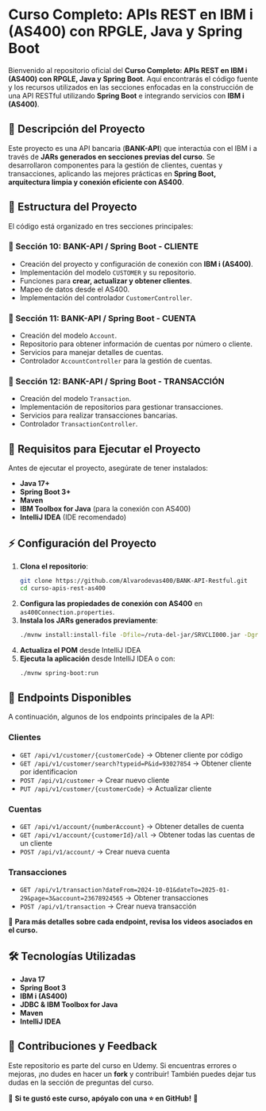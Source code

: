 # Curso Completo: APIs REST en IBM i (AS400) con RPGLE, Java y Spring Boot

Bienvenido al repositorio oficial del **Curso Completo: APIs REST en IBM i (AS400) con RPGLE, Java y Spring Boot**. Aquí encontrarás el código fuente y los recursos utilizados en las secciones enfocadas en la construcción de una API RESTful utilizando **Spring Boot** e integrando servicios con **IBM i (AS400)**.

## 📌 Descripción del Proyecto
Este proyecto es una API bancaria (**BANK-API**) que interactúa con el IBM i a través de **JARs generados en secciones previas del curso**. Se desarrollaron componentes para la gestión de clientes, cuentas y transacciones, aplicando las mejores prácticas en **Spring Boot, arquitectura limpia y conexión eficiente con AS400**.

## 📂 Estructura del Proyecto
El código está organizado en tres secciones principales:

### 🔹 Sección 10: BANK-API / Spring Boot - CLIENTE
- Creación del proyecto y configuración de conexión con **IBM i (AS400)**.
- Implementación del modelo `CUSTOMER` y su repositorio.
- Funciones para **crear, actualizar y obtener clientes**.
- Mapeo de datos desde el AS400.
- Implementación del controlador `CustomerController`.

### 🔹 Sección 11: BANK-API / Spring Boot - CUENTA
- Creación del modelo `Account`.
- Repositorio para obtener información de cuentas por número o cliente.
- Servicios para manejar detalles de cuentas.
- Controlador `AccountController` para la gestión de cuentas.

### 🔹 Sección 12: BANK-API / Spring Boot - TRANSACCIÓN
- Creación del modelo `Transaction`.
- Implementación de repositorios para gestionar transacciones.
- Servicios para realizar transacciones bancarias.
- Controlador `TransactionController`.

## 🚀 Requisitos para Ejecutar el Proyecto
Antes de ejecutar el proyecto, asegúrate de tener instalados:
- **Java 17+**
- **Spring Boot 3+**
- **Maven**
- **IBM Toolbox for Java** (para la conexión con AS400)
- **IntelliJ IDEA** (IDE recomendado)

## ⚡ Configuración del Proyecto
1. **Clona el repositorio**:
   ```bash
   git clone https://github.com/Alvarodevas400/BANK-API-Restful.git
   cd curso-apis-rest-as400
   ```
2. **Configura las propiedades de conexión con AS400** en `as400Connection.properties`.
3. **Instala los JARs generados previamente**:
   ```bash
   ./mvnw install:install-file -Dfile=/ruta-del-jar/SRVCLI000.jar -DgroupId=nombre_grupo -DartifactId=SRVCLI000 -Dversion=1.0 -Dpackaging=jar
   ```
4. **Actualiza el POM** desde IntelliJ IDEA 
5. **Ejecuta la aplicación** desde IntelliJ IDEA o con:
   ```bash
   ./mvnw spring-boot:run
   ```

## 📌 Endpoints Disponibles
A continuación, algunos de los endpoints principales de la API:

### Clientes
- `GET /api/v1/customer/{customerCode}` → Obtener cliente por código
- `GET /api/v1/customer/search?typeid=P&id=93027854` → Obtener cliente por identificacion
- `POST /api/v1/customer` → Crear nuevo cliente
- `PUT /api/v1/customer/{customerCode}` → Actualizar cliente

### Cuentas
- `GET /api/v1/account/{numberAccount}` → Obtener detalles de cuenta
- `GET /api/v1/account/{customerId}/all` → Obtener todas las cuentas de un cliente
- `POST /api/v1/account/` → Crear nueva cuenta

### Transacciones
- `GET /api/v1/transaction?dateFrom=2024-10-01&dateTo=2025-01-29&page=3&account=23678924565` → Obtener transacciones
- `POST /api/v1/transaction` → Crear nueva transacción

📌 **Para más detalles sobre cada endpoint, revisa los videos asociados en el curso.**

## 🛠️ Tecnologías Utilizadas
- **Java 17**
- **Spring Boot 3**
- **IBM i (AS400)**
- **JDBC & IBM Toolbox for Java**
- **Maven**
- **IntelliJ IDEA**

## 🤝 Contribuciones y Feedback
Este repositorio es parte del curso en Udemy. Si encuentras errores o mejoras, ¡no dudes en hacer un **fork** y contribuir! También puedes dejar tus dudas en la sección de preguntas del curso.

📌 **Si te gustó este curso, apóyalo con una ⭐ en GitHub!** 🚀

